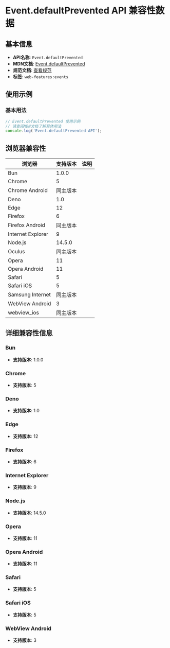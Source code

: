 # Event.defaultPrevented API 兼容性数据

## 基本信息

- **API名称**: `Event.defaultPrevented`
- **MDN文档**: [Event.defaultPrevented](https://developer.mozilla.org/docs/Web/API/Event/defaultPrevented)
- **规范文档**: [查看规范](https://dom.spec.whatwg.org/#ref-for-dom-event-defaultprevented①)
- **标签**: `web-features:events`

## 使用示例

### 基本用法

```javascript
// Event.defaultPrevented 使用示例
// 请查阅MDN文档了解具体用法
console.log('Event.defaultPrevented API');
```

## 浏览器兼容性

| 浏览器 | 支持版本 | 说明 |
|--------|----------|------|
| Bun | 1.0.0 |  |
| Chrome | 5 |  |
| Chrome Android | 同主版本 |  |
| Deno | 1.0 |  |
| Edge | 12 |  |
| Firefox | 6 |  |
| Firefox Android | 同主版本 |  |
| Internet Explorer | 9 |  |
| Node.js | 14.5.0 |  |
| Oculus | 同主版本 |  |
| Opera | 11 |  |
| Opera Android | 11 |  |
| Safari | 5 |  |
| Safari iOS | 5 |  |
| Samsung Internet | 同主版本 |  |
| WebView Android | 3 |  |
| webview_ios | 同主版本 |  |

## 详细兼容性信息

### Bun

- **支持版本**: 1.0.0

### Chrome

- **支持版本**: 5

### Deno

- **支持版本**: 1.0

### Edge

- **支持版本**: 12

### Firefox

- **支持版本**: 6

### Internet Explorer

- **支持版本**: 9

### Node.js

- **支持版本**: 14.5.0

### Opera

- **支持版本**: 11

### Opera Android

- **支持版本**: 11

### Safari

- **支持版本**: 5

### Safari iOS

- **支持版本**: 5

### WebView Android

- **支持版本**: 3

